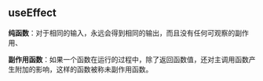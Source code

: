 ## useEffect

**纯函数**：对于相同的输入，永远会得到相同的输出，而且没有任何可观察的副作用、

**副作用函数**：如果一个函数在运行的过程中，除了返回函数值，还对主调用函数产生附加的影响，这样的函数被称未副作用函数。